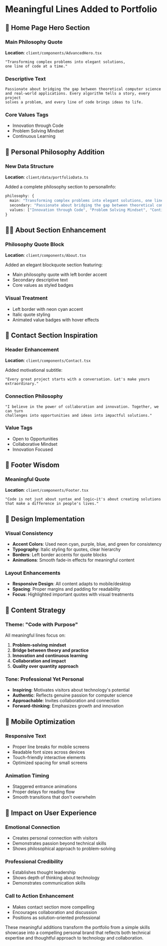# Meaningful Lines Added to Portfolio

## 🎯 Home Page Hero Section

### Main Philosophy Quote
**Location**: `client/components/AdvancedHero.tsx`

```
"Transforming complex problems into elegant solutions, 
one line of code at a time."
```

### Descriptive Text
```
Passionate about bridging the gap between theoretical computer science 
and real-world applications. Every algorithm tells a story, every project 
solves a problem, and every line of code brings ideas to life.
```

### Core Values Tags
- Innovation through Code
- Problem Solving Mindset  
- Continuous Learning

## 💭 Personal Philosophy Addition

### New Data Structure
**Location**: `client/data/portfolioData.ts`

Added a complete philosophy section to personalInfo:

```typescript
philosophy: {
  main: "Transforming complex problems into elegant solutions, one line of code at a time.",
  secondary: "Passionate about bridging the gap between theoretical computer science and real-world applications. Every algorithm tells a story, every project solves a problem, and every line of code brings ideas to life.",
  values: ["Innovation through Code", "Problem Solving Mindset", "Continuous Learning", "Quality over Quantity"]
}
```

## 👨‍💻 About Section Enhancement

### Philosophy Quote Block
**Location**: `client/components/About.tsx`

Added an elegant blockquote section featuring:
- Main philosophy quote with left border accent
- Secondary descriptive text
- Core values as styled badges

### Visual Treatment
- Left border with neon cyan accent
- Italic quote styling
- Animated value badges with hover effects

## 📧 Contact Section Inspiration

### Header Enhancement
**Location**: `client/components/Contact.tsx`

Added motivational subtitle:
```
"Every great project starts with a conversation. Let's make yours extraordinary."
```

### Connection Philosophy
```
"I believe in the power of collaboration and innovation. Together, we can turn 
challenges into opportunities and ideas into impactful solutions."
```

### Value Tags
- Open to Opportunities
- Collaborative Mindset
- Innovation Focused

## 🔗 Footer Wisdom

### Meaningful Quote
**Location**: `client/components/Footer.tsx`

```
"Code is not just about syntax and logic—it's about creating solutions 
that make a difference in people's lives."
```

## 🎨 Design Implementation

### Visual Consistency
- **Accent Colors**: Used neon cyan, purple, blue, and green for consistency
- **Typography**: Italic styling for quotes, clear hierarchy
- **Borders**: Left border accents for quote blocks
- **Animations**: Smooth fade-in effects for meaningful content

### Layout Enhancements
- **Responsive Design**: All content adapts to mobile/desktop
- **Spacing**: Proper margins and padding for readability
- **Focus**: Highlighted important quotes with visual treatments

## 🎯 Content Strategy

### Theme: "Code with Purpose"
All meaningful lines focus on:
1. **Problem-solving mindset**
2. **Bridge between theory and practice**
3. **Innovation and continuous learning**
4. **Collaboration and impact**
5. **Quality over quantity approach**

### Tone: Professional Yet Personal
- **Inspiring**: Motivates visitors about technology's potential
- **Authentic**: Reflects genuine passion for computer science
- **Approachable**: Invites collaboration and connection
- **Forward-thinking**: Emphasizes growth and innovation

## 📱 Mobile Optimization

### Responsive Text
- Proper line breaks for mobile screens
- Readable font sizes across devices
- Touch-friendly interactive elements
- Optimized spacing for small screens

### Animation Timing
- Staggered entrance animations
- Proper delays for reading flow
- Smooth transitions that don't overwhelm

## 🚀 Impact on User Experience

### Emotional Connection
- Creates personal connection with visitors
- Demonstrates passion beyond technical skills
- Shows philosophical approach to problem-solving

### Professional Credibility
- Establishes thought leadership
- Shows depth of thinking about technology
- Demonstrates communication skills

### Call to Action Enhancement
- Makes contact section more compelling
- Encourages collaboration and discussion
- Positions as solution-oriented professional

These meaningful additions transform the portfolio from a simple skills showcase into a compelling personal brand that reflects both technical expertise and thoughtful approach to technology and collaboration.
